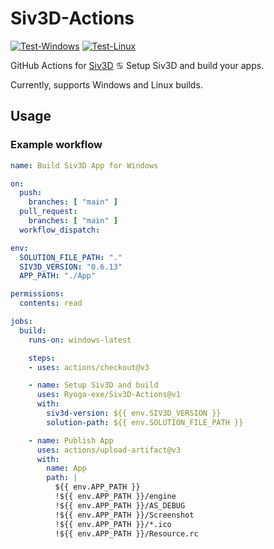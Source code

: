 # Siv3D-Actions

[![Test-Windows](https://github.com/Ryoga-exe/Siv3D-Actions/actions/workflows/test-windows.yml/badge.svg)](https://github.com/Ryoga-exe/Siv3D-Actions/actions/workflows/test-windows.yml)
[![Test-Linux](https://github.com/Ryoga-exe/Siv3D-Actions/actions/workflows/test-linux.yml/badge.svg)](https://github.com/Ryoga-exe/Siv3D-Actions/actions/workflows/test-linux.yml)

GitHub Actions for [Siv3D](https://siv3d.github.io/) ♋ Setup Siv3D and build your apps.

Currently, supports Windows and Linux builds.

## Usage

### Example workflow

```yml
name: Build Siv3D App for Windows

on:
  push:
    branches: [ "main" ]
  pull_request:
    branches: [ "main" ]
  workflow_dispatch:

env:
  SOLUTION_FILE_PATH: "."
  SIV3D_VERSION: "0.6.13"
  APP_PATH: "./App"

permissions:
  contents: read

jobs:
  build:
    runs-on: windows-latest

    steps:
    - uses: actions/checkout@v3

    - name: Setup Siv3D and build
      uses: Ryoga-exe/Siv3D-Actions@v1
      with:
        siv3d-version: ${{ env.SIV3D_VERSION }}
        solution-path: ${{ env.SOLUTION_FILE_PATH }}

    - name: Publish App
      uses: actions/upload-artifact@v3
      with:
        name: App
        path: |
          ${{ env.APP_PATH }}
          !${{ env.APP_PATH }}/engine
          !${{ env.APP_PATH }}/AS_DEBUG
          !${{ env.APP_PATH }}/Screenshot
          !${{ env.APP_PATH }}/*.ico
          !${{ env.APP_PATH }}/Resource.rc
```
